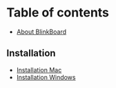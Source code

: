 # Table of contents

* [About BlinkBoard](README.md)

## Installation <a id="installation-1"></a>

* [Installation Mac](installation-1/installation-mac.md)
* [Installation Windows](installation-1/installation-windows.md)


